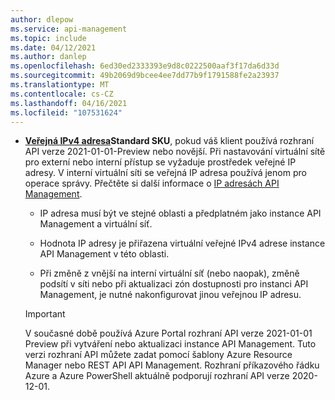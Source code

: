 ```yaml
---
author: dlepow
ms.service: api-management
ms.topic: include
ms.date: 04/12/2021
ms.author: danlep
ms.openlocfilehash: 6ed30ed2333393e9d8c0222500aaf3f17da6d33d
ms.sourcegitcommit: 49b2069d9bcee4ee7dd77b9f1791588fe2a23937
ms.translationtype: MT
ms.contentlocale: cs-CZ
ms.lasthandoff: 04/16/2021
ms.locfileid: "107531624"
---
```

* **[Veřejná IPv4 adresa](../articles/virtual-network/public-ip-addresses.md#standard)Standard SKU**, pokud váš klient používá rozhraní API verze 2021-01-01-Preview nebo novější. Při nastavování virtuální sítě pro externí nebo interní přístup se vyžaduje prostředek veřejné IP adresy. V interní virtuální síti se veřejná IP adresa používá jenom pro operace správy. Přečtěte si další informace o [IP adresách API Management](../articles/api-management/api-management-howto-ip-addresses.md).

  * IP adresa musí být ve stejné oblasti a předplatném jako instance API Management a virtuální síť.

  * Hodnota IP adresy je přiřazena virtuální veřejné IPv4 adrese instance API Management v této oblasti. 

  * Při změně z vnější na interní virtuální síť (nebo naopak), změně podsítí v síti nebo při aktualizaci zón dostupnosti pro instanci API Management, je nutné nakonfigurovat jinou veřejnou IP adresu. 

  > [!IMPORTANT]
  > V současné době používá Azure Portal rozhraní API verze 2021-01-01 Preview při vytváření nebo aktualizaci instance API Management. Tuto verzi rozhraní API můžete zadat pomocí šablony Azure Resource Manager nebo REST API API Management. Rozhraní příkazového řádku Azure a Azure PowerShell aktuálně podporují rozhraní API verze 2020-12-01.
